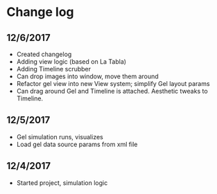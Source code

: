# Change log

## 12/6/2017

- Created changelog
- Adding view logic (based on La Tabla)
- Adding Timeline scrubber
- Can drop images into window, move them around 
- Refactor gel view into new View system; simplify Gel layout params
- Can drag around Gel and Timeline is attached. Aesthetic tweaks to Timeline.

## 12/5/2017

- Gel simulation runs, visualizes
- Load gel data source params from xml file

## 12/4/2017

- Started project, simulation logic

